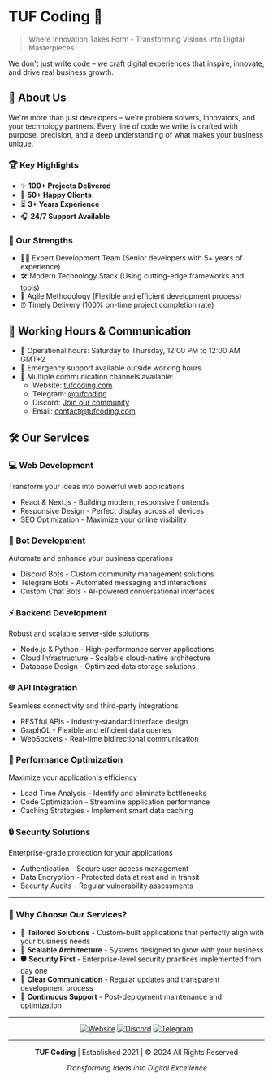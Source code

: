 # TUF Coding 🚀

> Where Innovation Takes Form - Transforming Visions into Digital Masterpieces

We don't just write code – we craft digital experiences that inspire, innovate, and drive real business growth.

## 🌟 About Us

We're more than just developers – we're problem solvers, innovators, and your technology partners. Every line of code we write is crafted with purpose, precision, and a deep understanding of what makes your business unique.

### 🏆 Key Highlights

- ✨ **100+ Projects Delivered**
- 👥 **50+ Happy Clients**
- ⏳ **3+ Years Experience**
- 🎧 **24/7 Support Available**

### 💪 Our Strengths

- 👨‍💻 Expert Development Team (Senior developers with 5+ years of experience)
- 🛠️ Modern Technology Stack (Using cutting-edge frameworks and tools)
- 🔄 Agile Methodology (Flexible and efficient development process)
- ⏰ Timely Delivery (100% on-time project completion rate)


## 🤝 Working Hours & Communication

- 📅 Operational hours: Saturday to Thursday, 12:00 PM to 12:00 AM GMT+2
- 🚨 Emergency support available outside working hours
- 💬 Multiple communication channels available:
  - Website: [tufcoding.com](https://tufcoding.com)
  - Telegram: [@tufcoding](https://t.me/tufcoding)
  - Discord: [Join our community](https://discord.com/invite/64CDPKPN3V)
  - Email: contact@tufcoding.com

## 🛠️ Our Services

### 💻 Web Development
Transform your ideas into powerful web applications
- React & Next.js - Building modern, responsive frontends
- Responsive Design - Perfect display across all devices
- SEO Optimization - Maximize your online visibility

### 🤖 Bot Development
Automate and enhance your business operations
- Discord Bots - Custom community management solutions
- Telegram Bots - Automated messaging and interactions
- Custom Chat Bots - AI-powered conversational interfaces

### ⚡ Backend Development
Robust and scalable server-side solutions
- Node.js & Python - High-performance server applications
- Cloud Infrastructure - Scalable cloud-native architecture
- Database Design - Optimized data storage solutions

### 🌐 API Integration
Seamless connectivity and third-party integrations
- RESTful APIs - Industry-standard interface design
- GraphQL - Flexible and efficient data queries
- WebSockets - Real-time bidirectional communication

### 🚀 Performance Optimization
Maximize your application's efficiency
- Load Time Analysis - Identify and eliminate bottlenecks
- Code Optimization - Streamline application performance
- Caching Strategies - Implement smart data caching

### 🔒 Security Solutions
Enterprise-grade protection for your applications
- Authentication - Secure user access management
- Data Encryption - Protected data at rest and in transit
- Security Audits - Regular vulnerability assessments

---

### 🤔 Why Choose Our Services?

- 🎯 **Tailored Solutions** - Custom-built applications that perfectly align with your business needs
- 🚀 **Scalable Architecture** - Systems designed to grow with your business
- 🛡️ **Security First** - Enterprise-level security practices implemented from day one
- 💬 **Clear Communication** - Regular updates and transparent development process
- 🔄 **Continuous Support** - Post-deployment maintenance and optimization

---

<div align="center">
  
[![Website](https://img.shields.io/badge/Visit%20Us-tufcoding.com-blue?style=for-the-badge)](https://tufcoding.com)
[![Discord](https://img.shields.io/badge/Join%20Community-Discord-7289DA?style=for-the-badge)](https://discord.com/invite/64CDPKPN3V)
[![Telegram](https://img.shields.io/badge/Contact-Telegram-26A5E4?style=for-the-badge)](https://t.me/tufcoding)

---

**TUF Coding** | Established 2021 | © 2024 All Rights Reserved

*Transforming Ideas into Digital Excellence*

</div>